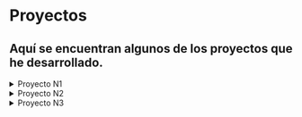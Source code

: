 # Proyectos
Aquí se encuentran algunos de los proyectos que he desarrollado.
---
<details>
  <summary>Proyecto N1</summary>
  
  ## Descripción:
  Este proyecto permite a los usuarios buscar por nombre y filtrar resultados según un rango de edad utilizando archivos CSV.

  ### Características:
  - **Carga de datos desde archivo CSV:** Carga y lee datos estructurados desde un archivo CSV.
  - **Búsqueda y filtrado:** Los usuarios pueden buscar por nombre o filtrar según un rango de edad definido.

  ### Tecnologías utilizadas:
  - **Lenguaje de programación:** Python
  - **Librerías:** `pandas` (para el manejo de datos en formato CSV)
  
</details>

<details>
  <summary>Proyecto N2</summary>
  
  ## Descripción:
  Aquí va la descripción del Proyecto N2.

  ### Características:
  - Característica 1
  - Característica 2

  ### Tecnologías utilizadas:
  - Lenguaje de programación: [Especificar lenguaje]
  - Librerías: [Especificar librerías]

</details>

<details>
  <summary>Proyecto N3</summary>
  
  ## Descripción:
  Aquí va la descripción del Proyecto N3.

  ### Características:
  - Característica 1
  - Característica 2

  ### Tecnologías utilizadas:
  - Lenguaje de programación: [Especificar lenguaje]
  - Librerías: [Especificar librerías]

</details>
